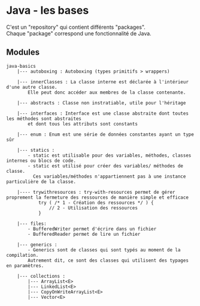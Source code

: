 # Java - les bases 

C'est un "repository" qui contient différents "packages".  
Chaque "package" correspond une fonctionnalité de Java.

## Modules
    java-basics
        |--- autoboxing : Autoboxing (types primitifs > wrappers)
       
        |--- innerClasses : La classe interne est déclarée à l'intérieur d'une autre classe.
            Elle peut donc accéder aux membres de la classe contenante.

        |--- abstracts : Classe non instratiable, utile pour l'héritage

        |--- interfaces : Interface est une classe abstraite dont toutes les méthodes sont abstraites
            et dont tous les attributs sont constants
       
        |--- enum : Enum est une série de données constantes ayant un type sûr
       
        |--- statics :
            - static est utilisable pour des variables, méthodes, classes internes ou blocs de code.
            - static est utilisé pour créer des variables/ méthodes de classe. 
              Ces variables/méthodes n'appartiennent pas à une instance particulière de la classe.
        
        |---- trywithresources : try-with-resources permet de gérer proprement la fermeture des ressources de manière simple et efficace
                try ( /* 1 - Création des ressources */ ) {
                    // 2 - Utilisation des ressources
                }
        
        |--- files:
            - BufferedWriter permet d'écrire dans un fichier
            - BufferedReader permet de lire un fichier

        |--- generics : 
            - Generics sont de classes qui sont typés au moment de la compilation.
            Autrement dit, ce sont des classes qui utilisent des typages en paramètres.
  
        |--- collections : 
            |--- ArrayList<E>
            |--- LinkedList<E>
            |--- CopyOnWriteArrayList<E>
            |--- Vector<E>

